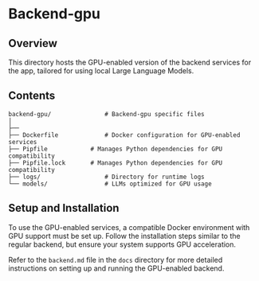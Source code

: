 # Backend-gpu

## Overview

This directory hosts the GPU-enabled version of the backend services for the app, tailored for using local Large Language Models.

## Contents

```shell
backend-gpu/               # Backend-gpu specific files
│
├──
├── Dockerfile             # Docker configuration for GPU-enabled services
├── Pipfile 		   # Manages Python dependencies for GPU compatibility
├── Pipfile.lock 	   # Manages Python dependencies for GPU compatibility
├── logs/                  # Directory for runtime logs
└── models/                # LLMs optimized for GPU usage
```

## Setup and Installation

To use the GPU-enabled services, a compatible Docker environment with GPU support must be set up. Follow the installation steps similar to the regular backend, but ensure your system supports GPU acceleration.

Refer to the `backend.md` file in the `docs` directory for more detailed instructions on setting up and running the GPU-enabled backend.
